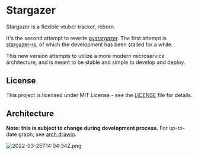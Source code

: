 # Stargazer

Stargazer is a flexible vtuber tracker, reborn.

It's the second attempt to rewrite [pystargazer](https://github.com/suisei-cn/pystargazer). The first attempt is
[stargazer-rs](https://github.com/suisei-cn/stargazer-rs), of which the development has been stalled for a while.

This new version attempts to utilize a more modern microservice architecture, and is meant to be stable and simple to
develop and deploy.

## License

This project is licensed under MIT License - see the [LICENSE](LICENSE) file for details.

## Architecture

**Note: this is subject to change during development process.** For up-to-date graph, see [arch.drawio](arch.drawio).

![2022-03-25T14:04:34Z.png](https://imagedelivery.net/b21oeeg7p6hqWEI-IA5xDw/885a0e1b-5bcc-41d8-cc1b-45a7c4f6d700/public)